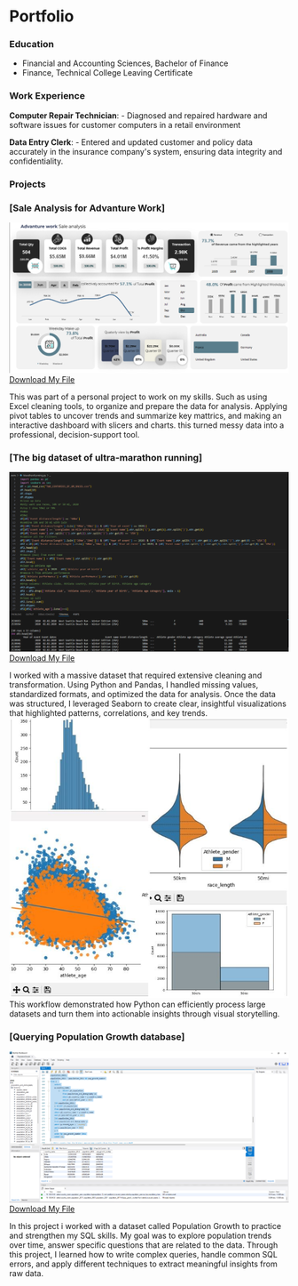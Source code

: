 # Portfolio

### Education
- Financial and Accounting Sciences, Bachelor of Finance
- Finance, Technical College Leaving Certificate

### Work Experience
**Computer Repair Technician**: - Diagnosed and repaired hardware and software issues for customer computers in a retail environment

**Data Entry Clerk**: - Entered and updated customer and policy data accurately in the insurance company's system, ensuring data integrity and confidentiality. 

### Projects
### [Sale Analysis for Advanture Work]
![image img](/Images/ExcelDashboard.png)
[Download My File](AdvantureWorkSaleAnalysis.xlsx)

This was part of a personal project to work on my skills. Such as using Excel cleaning tools, to organize and prepare the data for analysis. Applying pivot tables to uncover trends and summarize key mattrics, and making an interactive dashboard with slicers and charts. this turned messy data into a professional, decision-support tool.

### [The big dataset of ultra-marathon running]
![image alt](/Images/Python.png)
[Download My File](UltraMarathonRunning.py)

I worked with a massive dataset that required extensive cleaning and transformation. Using Python and Pandas, I handled missing values, standardized formats, and optimized the data for analysis. Once the data was structured, I leveraged Seaborn to create clear, insightful visualizations that highlighted patterns, correlations, and key trends.
![image alt](/Images/AllCharts.jpg) This workflow demonstrated how Python can efficiently process large datasets and turn them into actionable insights through visual storytelling.

### [Querying Population Growth database]
![image alt](/Images/MySql.png)
[Download My File](PopulationGrowth.sql)

In this project i worked with a dataset called Population Growth to practice and strengthen my SQL skills. My goal was to explore population trends over time, answer specific questions that are related to the data. Through this project, I learned how to write complex queries, handle common SQL errors, and apply different techniques to extract meaningful insights from raw data.




